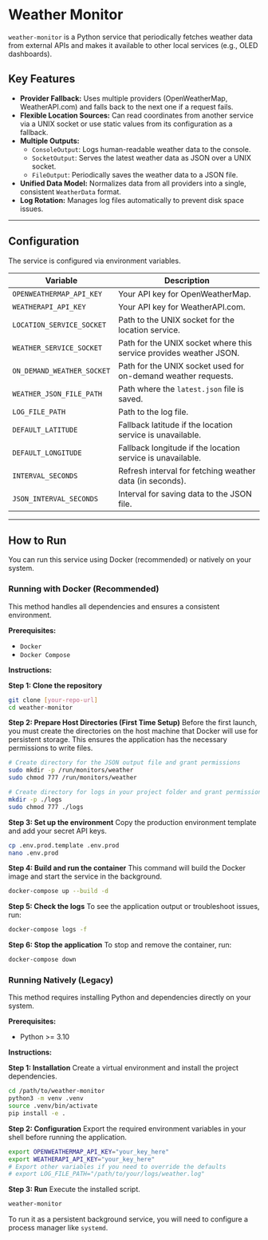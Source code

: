 # Weather Monitor

`weather-monitor` is a Python service that periodically fetches weather data from external APIs and makes it available to other local services (e.g., OLED dashboards).

## Key Features

-   **Provider Fallback:** Uses multiple providers (OpenWeatherMap, WeatherAPI.com) and falls back to the next one if a request fails.
-   **Flexible Location Sources:** Can read coordinates from another service via a UNIX socket or use static values from its configuration as a fallback.
-   **Multiple Outputs:**
    -   `ConsoleOutput`: Logs human-readable weather data to the console.
    -   `SocketOutput`: Serves the latest weather data as JSON over a UNIX socket.
    -   `FileOutput`: Periodically saves the weather data to a JSON file.
-   **Unified Data Model:** Normalizes data from all providers into a single, consistent `WeatherData` format.
-   **Log Rotation:** Manages log files automatically to prevent disk space issues.

---

## Configuration

The service is configured via environment variables.

| Variable                 | Description                                                  |
| ------------------------ | ------------------------------------------------------------ |
| `OPENWEATHERMAP_API_KEY` | Your API key for OpenWeatherMap.                             |
| `WEATHERAPI_API_KEY`     | Your API key for WeatherAPI.com.                             |
| `LOCATION_SERVICE_SOCKET`| Path to the UNIX socket for the location service.            |
| `WEATHER_SERVICE_SOCKET` | Path for the UNIX socket where this service provides weather JSON. |
| `ON_DEMAND_WEATHER_SOCKET`| Path for the UNIX socket used for on-demand weather requests.  |
| `WEATHER_JSON_FILE_PATH` | Path where the `latest.json` file is saved.                  |
| `LOG_FILE_PATH`          | Path to the log file.                                        |
| `DEFAULT_LATITUDE`       | Fallback latitude if the location service is unavailable.    |
| `DEFAULT_LONGITUDE`      | Fallback longitude if the location service is unavailable.   |
| `INTERVAL_SECONDS`       | Refresh interval for fetching weather data (in seconds).     |
| `JSON_INTERVAL_SECONDS`  | Interval for saving data to the JSON file.                   |

---

## How to Run

You can run this service using Docker (recommended) or natively on your system.

### Running with Docker (Recommended)

This method handles all dependencies and ensures a consistent environment.

**Prerequisites:**
* `Docker`
* `Docker Compose`

**Instructions:**

**Step 1: Clone the repository**
```bash
git clone [your-repo-url]
cd weather-monitor
```

**Step 2: Prepare Host Directories (First Time Setup)**
Before the first launch, you must create the directories on the host machine that Docker will use for persistent storage. This ensures the application has the necessary permissions to write files.

```bash
# Create directory for the JSON output file and grant permissions
sudo mkdir -p /run/monitors/weather
sudo chmod 777 /run/monitors/weather

# Create directory for logs in your project folder and grant permissions
mkdir -p ./logs
sudo chmod 777 ./logs
```

**Step 3: Set up the environment**
Copy the production environment template and add your secret API keys.
```bash
cp .env.prod.template .env.prod
nano .env.prod
```

**Step 4: Build and run the container**
This command will build the Docker image and start the service in the background.
```bash
docker-compose up --build -d
```

**Step 5: Check the logs**
To see the application output or troubleshoot issues, run:
```bash
docker-compose logs -f
```

**Step 6: Stop the application**
To stop and remove the container, run:
```bash
docker-compose down
```

### Running Natively (Legacy)

This method requires installing Python and dependencies directly on your system.

**Prerequisites:**
* Python >= 3.10

**Instructions:**

**Step 1: Installation**
Create a virtual environment and install the project dependencies.
```bash
cd /path/to/weather-monitor
python3 -m venv .venv
source .venv/bin/activate
pip install -e .
```

**Step 2: Configuration**
Export the required environment variables in your shell before running the application.
```bash
export OPENWEATHERMAP_API_KEY="your_key_here"
export WEATHERAPI_API_KEY="your_key_here"
# Export other variables if you need to override the defaults
# export LOG_FILE_PATH="/path/to/your/logs/weather.log"
```

**Step 3: Run**
Execute the installed script.
```bash
weather-monitor
```
To run it as a persistent background service, you will need to configure a process manager like `systemd`.